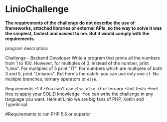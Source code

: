 # LinioChallenge

**The requirements of the challenge do not describe the use of frameworks, attached libraries or external APIs, so the way to solve it was the simplest, fastest and easiest to me. But it would comply with the requirements.**

program description:

Challenge - Backend Developer
Write a program that prints all the numbers from 1 to 100. However, for
multiples of 3, instead of the number, print "Linio". For multiples of 5 print
"IT". For numbers which are multiples of both 3 and 5, print "Linianos".
But here's the catch: you can use only one `if`. No multiple branches, ternary
operators or `else`.

Requirements
-1 if
-You can't use `else`, `else if` or ternary
-Unit tests
-Feel free to apply your SOLID knowledge
-You can write the challenge in any language you want. Here at Linio we are big fans of PHP, Kotlin and TypeScript 

#Requirements to run
PHP 5.6 or superior
